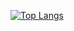 <!-- [![Anurag's GitHub stats](https://github-readme-stats.vercel.app/api?username=dasdeveloper)](https://github.com/dasdeveloper/github-readme-stats) -->

[![Top Langs](https://github-readme-stats.vercel.app/api/top-langs/?username=dasdeveloper&layout=compact)](https://github.com/dasdeveloper/github-readme-stats)

<!--
**DasDeveloper/DasDeveloper** is a ✨ _special_ ✨ repository because its `README.md` (this file) appears on your GitHub profile.

Here are some ideas to get you started:

- 🔭 I’m currently working on ...
- 🌱 I’m currently learning ...
- 👯 I’m looking to collaborate on ...
- 🤔 I’m looking for help with ...
- 💬 Ask me about ...
- 📫 How to reach me: ...
- 😄 Pronouns: ...
- ⚡ Fun fact: ...
-->
